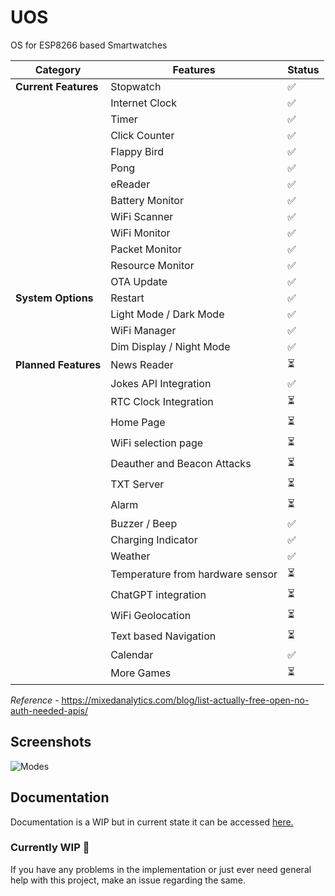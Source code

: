 # UOS
OS for ESP8266 based Smartwatches

| Category         | Features                                                                                                 | Status |
|------------------|----------------------------------------------------------------------------------------------------------|--------|
| **Current Features** | Stopwatch                                                                                                | ✅      |
|                  | Internet Clock                                                                                           | ✅      |
|                  | Timer                                                                                                    | ✅      |
|                  | Click Counter                                                                                            | ✅      |
|                  | Flappy Bird                                                                                              | ✅      |
|                  | Pong                                                                                                     | ✅      |
|                  | eReader                                                                                                  | ✅      |
|                  | Battery Monitor                                                                                          | ✅      |
|                  | WiFi Scanner                                                                                             | ✅      |
|                  | WiFi Monitor                                                                                             | ✅      |
|                  | Packet Monitor                                                                                           | ✅      |
|                  | Resource Monitor                                                                                         | ✅      |
|                  | OTA Update                                                                                               | ✅      |
| **System Options**   | Restart                                                                                                  | ✅      |
|                  | Light Mode / Dark Mode                                                                                   | ✅      |
|                  | WiFi Manager                                                                                             | ✅      |
|                  | Dim Display / Night Mode                                                                                 | ✅      |
| **Planned Features** | News Reader                                                                                              | ⏳     |
|                  | Jokes API Integration                                                                                    | ✅     |
|                  | RTC Clock Integration                                                                                    | ⏳     |
|                  | Home Page                                                                                                | ⏳     |
|                  | WiFi selection page                                                                                      | ⏳     |
|                  | Deauther and Beacon Attacks                                                                              | ⏳     |
|                  | TXT Server                                                                                               | ⏳     |
|                  | Alarm                                                                                                    | ⏳     |
|                  | Buzzer / Beep                                                                                            | ✅     |
|                  | Charging Indicator                                                                                       | ✅     |
|                  | Weather                                                                                                  | ✅     |
|                  | Temperature from hardware sensor                                                                         | ⏳     |
|                  | ChatGPT integration                                                                                      | ⏳     |
|                  | WiFi Geolocation                                                                                         | ⏳     |
|                  | Text based Navigation                                                                                    | ⏳     |
|                  | Calendar                                                                                                 | ✅     |
|                  | More Games                                                                                               | ⏳     |

  *Reference* - https://mixedanalytics.com/blog/list-actually-free-open-no-auth-needed-apis/
## Screenshots

![Modes](https://github.com/useraid/UOS/assets/93074700/fc2c6960-9bd7-4dd7-ba2a-45720d87ece6)

## Documentation
Documentation is a WIP but in current state it can be accessed [here.](https://github.com/useraid/UOS/tree/main/Docs)

### Currently WIP 🚧

If you have any problems in the implementation or just ever need general help with this project, make an issue regarding the same.
